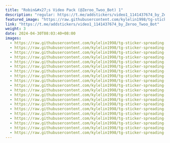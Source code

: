 ```yaml
---
title: "Robin&#x27;s Video Pack (@Zeroo_Twoo_Bot) 1"
description: "regular: https://t.me/addstickers/video1_1141437674_by_Zeroo_Twoo_Bot"
featured_image: "https://raw.githubusercontent.com/kylelin1998/tg-sticker-spreading-worldwide-images/main/img/df9be50a-9aed-441e-8854-e075d1ae822a.jpg"
link: "https://t.me/addstickers/video1_1141437674_by_Zeroo_Twoo_Bot"
weight: 3
date: 2024-04-30T08:03:40+08:00
images:
  - https://raw.githubusercontent.com/kylelin1998/tg-sticker-spreading-worldwide-images/main/img/df9be50a-9aed-441e-8854-e075d1ae822a.jpg
  - https://raw.githubusercontent.com/kylelin1998/tg-sticker-spreading-worldwide-images/main/img/08a584cf-612c-4a30-a237-77be3a48ce2a.jpg
  - https://raw.githubusercontent.com/kylelin1998/tg-sticker-spreading-worldwide-images/main/img/4ab81662-ded4-4fc4-9a00-7121e638f32b.jpg
  - https://raw.githubusercontent.com/kylelin1998/tg-sticker-spreading-worldwide-images/main/img/f4a464dc-1d02-40dc-a204-66996dbf59eb.jpg
  - https://raw.githubusercontent.com/kylelin1998/tg-sticker-spreading-worldwide-images/main/img/21a5119c-2ed8-4c53-80e6-dc796cede439.jpg
  - https://raw.githubusercontent.com/kylelin1998/tg-sticker-spreading-worldwide-images/main/img/ed10dcfa-c063-4a6a-a909-7c2489ece198.jpg
  - https://raw.githubusercontent.com/kylelin1998/tg-sticker-spreading-worldwide-images/main/img/ed459fb2-1b03-4be9-a6cc-15d862116184.jpg
  - https://raw.githubusercontent.com/kylelin1998/tg-sticker-spreading-worldwide-images/main/img/638fbcac-39fc-4e75-8a8b-25b3c909b776.jpg
  - https://raw.githubusercontent.com/kylelin1998/tg-sticker-spreading-worldwide-images/main/img/cb6aba38-0b6f-474c-816a-8315c5abd0d8.jpg
  - https://raw.githubusercontent.com/kylelin1998/tg-sticker-spreading-worldwide-images/main/img/9394bf2a-117c-46ca-ab44-4a540dbead0e.jpg
  - https://raw.githubusercontent.com/kylelin1998/tg-sticker-spreading-worldwide-images/main/img/4247d4f7-98b6-4e14-a6fe-58f17f052109.jpg
  - https://raw.githubusercontent.com/kylelin1998/tg-sticker-spreading-worldwide-images/main/img/683c7810-3f9e-4ca4-9fe4-db12773ffd18.jpg
  - https://raw.githubusercontent.com/kylelin1998/tg-sticker-spreading-worldwide-images/main/img/5bb0a8fe-43c4-420f-8607-235cbfa87631.jpg
  - https://raw.githubusercontent.com/kylelin1998/tg-sticker-spreading-worldwide-images/main/img/7a5c60b2-7607-424b-bd4e-cf4194c6f549.jpg
  - https://raw.githubusercontent.com/kylelin1998/tg-sticker-spreading-worldwide-images/main/img/7febb97b-54c2-40b0-bc47-c123536446ae.jpg
  - https://raw.githubusercontent.com/kylelin1998/tg-sticker-spreading-worldwide-images/main/img/3d52d1d2-c800-487a-800a-09f9f369ba52.jpg
  - https://raw.githubusercontent.com/kylelin1998/tg-sticker-spreading-worldwide-images/main/img/07e160d9-45a9-487e-af15-1e48f1cde5af.jpg
  - https://raw.githubusercontent.com/kylelin1998/tg-sticker-spreading-worldwide-images/main/img/478cde32-0d25-4c90-a47e-7e5895f23f26.jpg
  - https://raw.githubusercontent.com/kylelin1998/tg-sticker-spreading-worldwide-images/main/img/7e67a0cb-2faf-4837-907d-14d6656bad2c.jpg
  - https://raw.githubusercontent.com/kylelin1998/tg-sticker-spreading-worldwide-images/main/img/3104dcf4-4579-4460-afaf-8a7f3a2951ab.jpg
---
```

